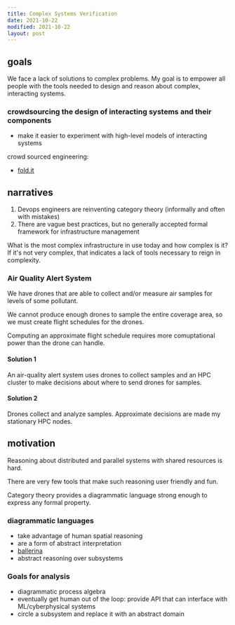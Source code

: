 ```yaml
---
title: Complex Systems Verification
date: 2021-10-22
modified: 2021-10-22
layout: post
---
```


## goals

We face a lack of solutions to complex problems. My goal is to empower all people with the tools needed to design and reason about complex, interacting systems.

### crowdsourcing the design of interacting systems and their components

* make it easier to experiment with high-level models of interacting systems

crowd sourced engineering:

* [fold.it](https://fold.it/)

## narratives

1. Devops engineers are reinventing category theory (informally and often with mistakes)
2. There are vague best practices, but no generally accepted formal framework for infrastructure management

What is the most complex infrastructure in use today and how complex is it? If it's not very complex, that indicates a lack of tools necessary to reign in complexity.

### Air Quality Alert System

We have drones that are able to collect and/or measure air samples for levels of some pollutant.

We cannot produce enough drones to sample the entire coverage area, so we must create flight schedules for the drones.

Computing an approximate flight schedule requires more comuptational power than the drone can handle.

#### Solution 1

An air-quality alert system uses drones to collect samples and an HPC cluster to make decisions about where to send drones for samples.

#### Solution 2

Drones collect and analyze samples. Approximate decisions are made my stationary HPC nodes.

## motivation

Reasoning about distributed and parallel systems with shared resources is hard.

There are very few tools that make such reasoning user friendly and fun.

Category theory provides a diagrammatic language strong enough to express any formal property.

### diagrammatic languages

- take advantage of human spatial reasoning
- are a form of abstract interpretation
- [ballerina](https://ballerina.io/learn/why-ballerina/graphical/)
- abstract reasoning over subsystems

### Goals for analysis

- diagrammatic process algebra
- eventually get human out of the loop: provide API that can interface with ML/cyberphysical systems
- circle a subsystem and replace it with an abstract domain
